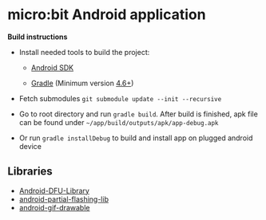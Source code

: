 micro:bit Android application
=============================

**Build instructions**

* Install needed tools to build the project:
    
    * [Android SDK](http://developer.android.com/sdk/index.html)
    
    * [Gradle](https://gradle.org/gradle-download/) (Minimum version [4.6+](https://developer.android.com/studio/releases/gradle-plugin.html#updating-gradle))

* Fetch submodules `git submodule update --init --recursive`

* Go to root directory and run `gradle build`. After build is finished, apk file can be found under `~/app/build/outputs/apk/app-debug.apk`

* Or run `gradle installDebug` to build and install app on plugged android device


## Libraries

 * [Android-DFU-Library](https://github.com/NordicSemiconductor/Android-DFU-Library)
 * [android-partial-flashing-lib](https://github.com/microbit-foundation/android-partial-flashing-lib)
 * [android-gif-drawable](https://github.com/koral--/android-gif-drawable)
